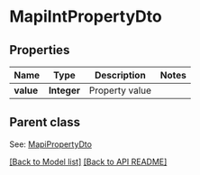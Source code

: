 
# MapiIntPropertyDto
## Properties
Name | Type | Description | Notes
------------ | ------------- | ------------- | -------------
**value** | **Integer** | Property value              | 


## Parent class

See: [MapiPropertyDto](MapiPropertyDto.md)

[[Back to Model list]](Models.md) [[Back to API README]](README.md)

